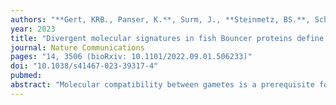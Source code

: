 ```yaml
---
authors: "**Gert, KRB., Panser, K.**, Surm, J., **Steinmetz, BS.**, Schleiffer, A., Jovine, L., Moran, Y., Kondrashov, F., **Pauli, A.**"
year: 2023
title: "Divergent molecular signatures in fish Bouncer proteins define cross-fertilization boundaries"
journal: Nature Communications
pages: "14, 3506 (bioRxiv: 10.1101/2022.09.01.506233)"
doi: "10.1038/s41467-023-39317-4"
pubmed: 
abstract: "Molecular compatibility between gametes is a prerequisite for successful fertilization. As long as a sperm and egg can recognize and bind each other via their surface proteins, gamete fusion may occur even between members of separate species, resulting in hybrids that can impact speciation. The egg membrane protein Bouncer confers species specificity to gamete interactions between medaka and zebrafish, preventing their cross-fertilization. Here, we leverage this specificity to uncover distinct amino acid residues and N-glycosylation patterns that differentially influence the function of medaka and zebrafish Bouncer and contribute to cross-species incompatibility. Curiously, in contrast to the specificity observed for medaka and zebrafish Bouncer, seahorse and fugu Bouncer are compatible with both zebrafish and medaka sperm, in line with the pervasive purifying selection that dominates Bouncer’s evolution. The Bouncer-sperm interaction is therefore the product of seemingly opposing evolutionary forces that, for some species, restrict fertilization to closely related fish, and for others, allow broad gamete compatibility that enables hybridization."
---
```

